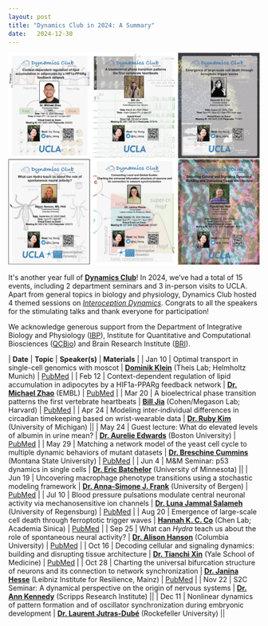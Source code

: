 ```yaml
---
layout: post
title: "Dynamics Club in 2024: A Summary"
date:   2024-12-30 
---
```


![DynamicsClub](/images/DynamicsClub_2024summary.jpg)

It's another year full of [**Dynamics Club**](https://lingyunxiong.github.io/DynamicsClub/)! In 2024, we’ve had a total of 15 events, including 2 department seminars and 3 in-person visits to UCLA. Apart from general topics in biology and physiology, Dynamics Club hosted 4 themed sessions on [*Interoception Dynamics*](https://bri.ucla.edu/affinity-groups/#1725383881651-5acf33f9-a12c). Congrats to all the speakers for the stimulating talks and thank everyone for participation! 

We acknowledge generous support from the Department of Integrative Biology and Physiology ([IBP](https://www.ibp.ucla.edu)), Institute for Quantitative and Computational Biosciences ([QCBio](https://qcb.ucla.edu)) and Brain Research Institute ([BRI](https://bri.ucla.edu)).

| **Date** | **Topic** | **Speaker(s)** | **Materials** |
| Jan 10 | Optimal transport in single-cell genomics with moscot | [**Dominik Klein**](https://www.linkedin.com/in/dominik-klein-8ba2b6179/?originalSubdomain=de) (Theis Lab; Helmholtz Munich)  | [PubMed](https://pubmed.ncbi.nlm.nih.gov/39843746/) |
| Feb 12 | Context-dependent regulation of lipid accumulation in adipocytes by a HIF1a-PPARg feedback network | [**Dr. Michael Zhao**](https://www.embl.org/people/person/michael-zhao/) (EMBL)  | [PubMed](https://pubmed.ncbi.nlm.nih.gov/37995680/) |
| Mar 20 | A bioelectrical phase transition patterns the first vertebrate heartbeats | [**Bill Jia**](https://chemistry.harvard.edu/people/bill-jia) (Cohen/Megason Lab; Harvard)  | [PubMed](https://pubmed.ncbi.nlm.nih.gov/37758945/) |
| Apr 24 | Modeling inter-individual differences in circadian timekeeping based on wrist-wearable data | [**Dr. Ruby Kim**](https://rubyshkim.github.io) (University of Michigan) ||
| May 24 | Guest lecture: What do elevated levels of albumin in urine mean? | [**Dr. Aurelie Edwards**](https://www.bu.edu/eng/profile/aurelie-edwards-phd/) (Boston University)  | [PubMed](https://pubmed.ncbi.nlm.nih.gov/35178707/) |
| May 29 | Matching a network model of the yeast cell cycle to multiple dynamic behaviors of mutant datasets | [**Dr. Breschine Cummins**](https://math.montana.edu/directory/faculty/1582810/breschine-cummins) (Montana State University)  | [PubMed](https://pubmed.ncbi.nlm.nih.gov/37939998/) |
| Jun 4 | M&M Seminar: p53 dynamics in single cells | [**Dr. Eric Batchelor**](https://batchelorlab.umn.edu) (University of Minnesota)  ||
| Jun 19 | Uncovering macrophage phenotype transitions using a stochastic modeling framework | [**Dr. Anna-Simone J. Frank**](https://www.uib.no/en/persons/Anna-Simone.Josefine.Frank) (University of Bergen)  | [PubMed](https://pubmed.ncbi.nlm.nih.gov/37839584/) |
| Jul 10 | Blood pressure pulsations modulate central neuronal activity via mechanosensitive ion channels | [**Dr. Luna Jammal Salameh**](https://www.linkedin.com/in/luna-jammal-salameh-50852b128/?originalSubdomain=il) (University of Regensburg)  | [PubMed](https://pubmed.ncbi.nlm.nih.gov/38301001/) |
| Aug 20 | Emergence of large-scale cell death through ferroptotic trigger waves | [**Hannah K. C. Co**](https://celldynamicslab.mystrikingly.com/#people) (Chen Lab; Academia Sinica)  | [PubMed](https://pubmed.ncbi.nlm.nih.gov/38987590/) |
| Sep 25 | What can *Hydra* teach us about the role of spontaneous neural activity? | [**Dr. Alison Hanson**](https://braininitiative.nih.gov/ali-hanson-md-phd) (Columbia University)  | [PubMed](https://pubmed.ncbi.nlm.nih.gov/38429381/) |
| Oct 16 | Decoding cellular and signaling dynamics: building and disrupting tissue architecture | [**Dr. Tianchi Xin**](https://medicine.yale.edu/profile/tianchi-xin/) (Yale School of Medicine)  | [PubMed](https://pubmed.ncbi.nlm.nih.gov/38689013/) |
| Oct 28 | Charting the universal bifurcation structure of neurons and its connection to network synchronization | [**Dr. Janina Hesse**](https://lir-mainz.de/en/mitarbeiter/janina-hesse) (Leibniz Institute for Resilience, Mainz)  | [PubMed](https://pubmed.ncbi.nlm.nih.gov/35803913/) |
| Nov 22 | S2C Seminar: A dynamical perspective on the origin of nervous systems | [**Dr. Ann Kennedy**](https://sites.northwestern.edu/kennedylab/) (Scripps Research Institute)  ||
| Dec 11 | Nonlinear dynamics of pattern formation and of oscillator synchronization during embryonic development | [**Dr. Laurent Jutras-Dubé**](https://www2.rockefeller.edu/research/faculty/labmembers/AliBrivanlou/) (Rockefeller University)  ||
